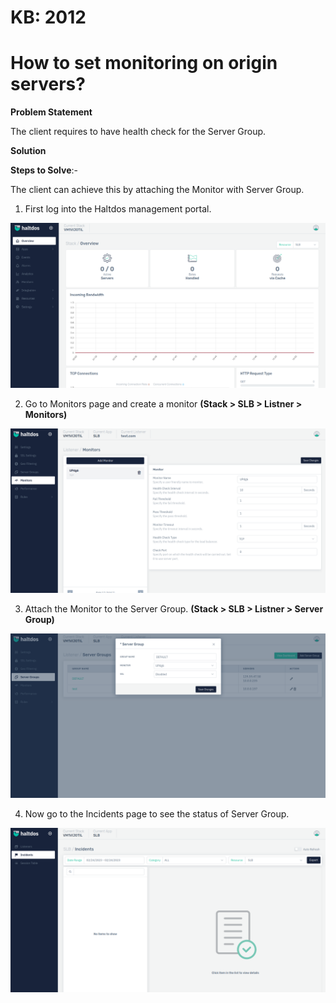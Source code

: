 # KB: 2012

# How to set monitoring on origin servers?

**Problem Statement**

The client requires to have health check for the Server Group.

**Solution**

**Steps to Solve**:-

The client can achieve this by attaching the Monitor with Server Group.

1. First log into the Haltdos management portal.

![](/img/adc/kb/v2/overview_kb_2012_1.png)

2. Go to Monitors page and create a monitor **(Stack > SLB > Listner > Monitors)**

![](/img/adc/kb/v2/monitor_kb_2012_2.png)

3. Attach the Monitor to the Server Group. **(Stack > SLB > Listner > Server Group)**

![](/img/adc/kb/v2/server_kb_2012_3.png)

4. Now go to the Incidents page to see the status of Server Group.

![](/img/adc/kb/v2/incident_kb_2012_4.png)

